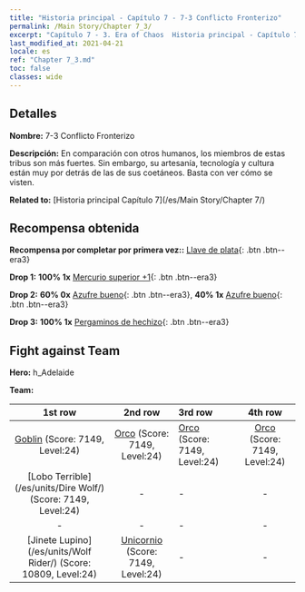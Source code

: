 ```yaml
---
title: "Historia principal - Capítulo 7 - 7-3 Conflicto Fronterizo"
permalink: /Main Story/Chapter 7_3/
excerpt: "Capítulo 7 - 3. Era of Chaos  Historia principal - Capítulo 7_3. 7-3 Conflicto Fronterizo"
last_modified_at: 2021-04-21
locale: es
ref: "Chapter 7_3.md"
toc: false
classes: wide
---
```


## Detalles

 **Nombre:** 7-3 Conflicto Fronterizo

 **Descripción:** En comparación con otros humanos, los miembros de estas tribus son más fuertes. Sin embargo, su artesanía, tecnología y cultura están muy por detrás de las de sus coetáneos. Basta con ver cómo se visten.

 **Related to:** [Historia principal Capítulo 7](/es/Main Story/Chapter 7/)

## Recompensa obtenida

 **Recompensa por completar por primera vez::** [Llave de plata](/es/Items/con_693/){: .btn .btn--era3}

 **Drop 1:** **100% 1x** [Mercurio superior +1](/es/Items/mat_21/){: .btn .btn--era3}

 **Drop 2:** **60% 0x** [Azufre bueno](/es/Items/mat_15/){: .btn .btn--era3}, **40% 1x** [Azufre bueno](/es/Items/mat_15/){: .btn .btn--era3}

 **Drop 3:** **100% 1x** [Pergaminos de hechizo](/es/Items/con_694/){: .btn .btn--era3}


## Fight against Team
 **Hero:** h_Adelaide

 **Team:**


  | 1st row | 2nd row | 3rd row | 4th row |
  |:----:|:----:|:----|:----:|
  | [Goblin](/es/units/Goblin/) (Score: 7149, Level:24)  | [Orco](/es/units/Orc/) (Score: 7149, Level:24)  | [Orco](/es/units/Orc/) (Score: 7149, Level:24)  | [Orco](/es/units/Orc/) (Score: 7149, Level:24)  |
  | [Lobo Terrible](/es/units/Dire Wolf/) (Score: 7149, Level:24)  | - | - | - |
  | - | - | - | - |
  | [Jinete Lupino](/es/units/Wolf Rider/) (Score: 10809, Level:24)  | [Unicornio](/es/units/Unicorn/) (Score: 7149, Level:24)  | - | - |


